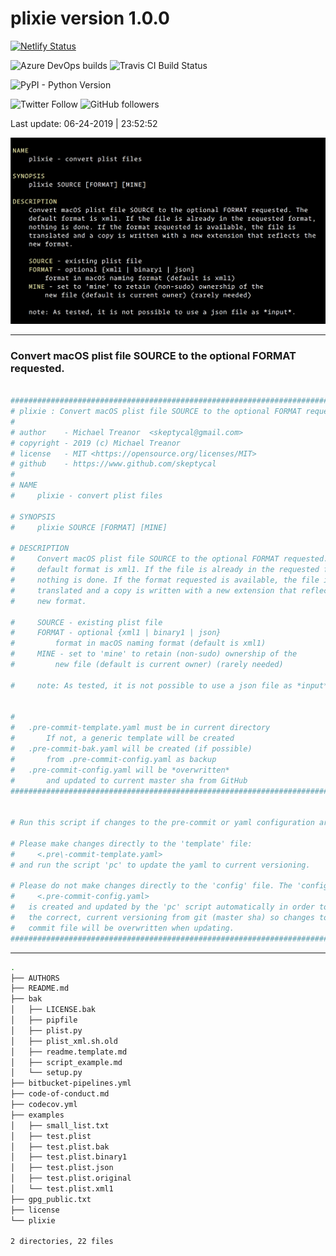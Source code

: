 # plixie version 1.0.0

[![Netlify Status](https://api.netlify.com/api/v1/badges/416b8ca3-82db-470f-9adf-a6d06264ca75/deploy-status)](https://app.netlify.com/sites/mystifying-keller-ab5658/deploys)

![Azure DevOps builds](https://img.shields.io/azure-devops/build/skeptycal0275/skeptycal/1.svg?color=blue&label=Azure%20DevOps&style=popout) ![Travis CI Build Status](https://travis-ci.com/skeptycal/plixie.svg?branch=master)

![PyPI - Python Version](https://img.shields.io/pypi/pyversions/flask.svg?color=Yellow&label=Python&style=popout)

![Twitter Follow](https://img.shields.io/twitter/follow/skeptycal.svg?label=%40skeptycal&style=social) ![GitHub followers](https://img.shields.io/github/followers/skeptycal.svg?style=social)

Last update: 06-24-2019 | 23:52:52

![plist screenshot](examples/plixie.png)

---

### Convert macOS plist file SOURCE to the optional FORMAT requested.

```bash

###############################################################################
# plixie : Convert macOS plist file SOURCE to the optional FORMAT requested. (version 1.0.0)
#
# author    - Michael Treanor  <skeptycal@gmail.com>
# copyright - 2019 (c) Michael Treanor
# license   - MIT <https://opensource.org/licenses/MIT>
# github    - https://www.github.com/skeptycal
#
# NAME
#     plixie - convert plist files

# SYNOPSIS
#     plixie SOURCE [FORMAT] [MINE]

# DESCRIPTION
#     Convert macOS plist file SOURCE to the optional FORMAT requested. The
#     default format is xml1. If the file is already in the requested format,
#     nothing is done. If the format requested is available, the file is
#     translated and a copy is written with a new extension that reflects the
#     new format.

#     SOURCE - existing plist file
#     FORMAT - optional {xml1 | binary1 | json}
#         format in macOS naming format (default is xml1)
#     MINE - set to 'mine' to retain (non-sudo) ownership of the
#         new file (default is current owner) (rarely needed)

#     note: As tested, it is not possible to use a json file as *input*.


#
#   .pre-commit-template.yaml must be in current directory
#       If not, a generic template will be created
#   .pre-commit-bak.yaml will be created (if possible)
#       from .pre-commit-config.yaml as backup
#   .pre-commit-config.yaml will be *overwritten*
#       and updated to current master sha from GitHub
###############################################################################


# Run this script if changes to the pre-commit or yaml configuration are added.

# Please make changes directly to the 'template' file:
#     <.pre\-commit-template.yaml>
# and run the script 'pc' to update the yaml to current versioning.

# Please do not make changes directly to the 'config' file. The 'config' file:
#     <.pre-commit-config.yaml>
#   is created and updated by the 'pc' script automatically in order to maintain
#   the correct, current versioning from git (master sha) so changes to the
#   commit file will be overwritten when updating.
###############################################################################


```

---

```bash
.
├── AUTHORS
├── README.md
├── bak
│   ├── LICENSE.bak
│   ├── pipfile
│   ├── plist.py
│   ├── plist_xml.sh.old
│   ├── readme.template.md
│   ├── script_example.md
│   └── setup.py
├── bitbucket-pipelines.yml
├── code-of-conduct.md
├── codecov.yml
├── examples
│   ├── small_list.txt
│   ├── test.plist
│   ├── test.plist.bak
│   ├── test.plist.binary1
│   ├── test.plist.json
│   ├── test.plist.original
│   └── test.plist.xml1
├── gpg_public.txt
├── license
└── plixie

2 directories, 22 files
```

[1]: (https://api.netlify.com/api/v1/badges/416b8ca3-82db-470f-9adf-a6d06264ca75/deploy-status)
